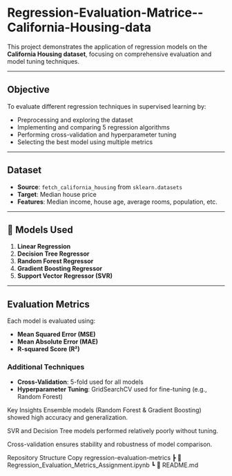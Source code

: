 # Regression-Evaluation-Matrice--California-Housing-data
This project demonstrates the application of regression models on the **California Housing dataset**, focusing on comprehensive evaluation and model tuning techniques.

---

##  Objective

To evaluate different regression techniques in supervised learning by:
- Preprocessing and exploring the dataset
- Implementing and comparing 5 regression algorithms
- Performing cross-validation and hyperparameter tuning
- Selecting the best model using multiple metrics

---

## Dataset

- **Source**: `fetch_california_housing` from `sklearn.datasets`
- **Target**: Median house price
- **Features**: Median income, house age, average rooms, population, etc.

---

## 🔧 Models Used

1. **Linear Regression**
2. **Decision Tree Regressor**
3. **Random Forest Regressor**
4. **Gradient Boosting Regressor**
5. **Support Vector Regressor (SVR)**

---

## Evaluation Metrics

Each model is evaluated using:
- **Mean Squared Error (MSE)**
- **Mean Absolute Error (MAE)**
- **R-squared Score (R²)**

### Additional Techniques
- **Cross-Validation**: 5-fold used for all models
- **Hyperparameter Tuning**: GridSearchCV used for fine-tuning (e.g., Random Forest)
 
Key Insights
Ensemble models (Random Forest & Gradient Boosting) showed high accuracy and generalization.

SVR and Decision Tree models performed relatively poorly without tuning.

Cross-validation ensures stability and robustness of model comparison.

Repository Structure
Copy
regression-evaluation-metrics
 ┣ 📄 Regression_Evaluation_Metrics_Assignment.ipynb
 ┗ 📄 README.md
